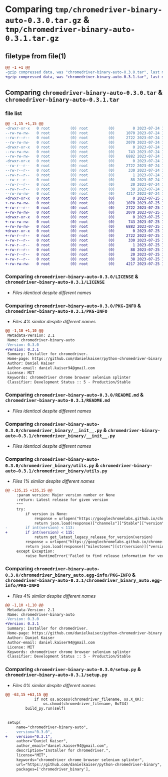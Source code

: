 # Comparing `tmp/chromedriver-binary-auto-0.3.0.tar.gz` & `tmp/chromedriver-binary-auto-0.3.1.tar.gz`

## filetype from file(1)

```diff
@@ -1 +1 @@
-gzip compressed data, was "chromedriver-binary-auto-0.3.0.tar", last modified: Mon Jul 24 15:13:53 2023, max compression
+gzip compressed data, was "chromedriver-binary-auto-0.3.1.tar", last modified: Tue Jul 25 13:36:18 2023, max compression
```

## Comparing `chromedriver-binary-auto-0.3.0.tar` & `chromedriver-binary-auto-0.3.1.tar`

### file list

```diff
@@ -1,15 +1,15 @@
-drwxr-xr-x   0 root         (0) root         (0)        0 2023-07-24 15:13:53.602626 chromedriver-binary-auto-0.3.0/
--rw-rw-rw-   0 root         (0) root         (0)     1070 2023-07-24 15:13:52.000000 chromedriver-binary-auto-0.3.0/LICENSE
--rw-r--r--   0 root         (0) root         (0)     2722 2023-07-24 15:13:53.602626 chromedriver-binary-auto-0.3.0/PKG-INFO
--rw-rw-rw-   0 root         (0) root         (0)     2070 2023-07-24 15:13:52.000000 chromedriver-binary-auto-0.3.0/README.md
-drwxr-xr-x   0 root         (0) root         (0)        0 2023-07-24 15:13:53.602626 chromedriver-binary-auto-0.3.0/chromedriver_binary/
--rw-rw-rw-   0 root         (0) root         (0)      743 2023-07-24 15:13:52.000000 chromedriver-binary-auto-0.3.0/chromedriver_binary/__init__.py
--rw-rw-rw-   0 root         (0) root         (0)     6882 2023-07-24 15:13:52.000000 chromedriver-binary-auto-0.3.0/chromedriver_binary/utils.py
-drwxr-xr-x   0 root         (0) root         (0)        0 2023-07-24 15:13:53.602626 chromedriver-binary-auto-0.3.0/chromedriver_binary_auto.egg-info/
--rw-r--r--   0 root         (0) root         (0)     2722 2023-07-24 15:13:53.000000 chromedriver-binary-auto-0.3.0/chromedriver_binary_auto.egg-info/PKG-INFO
--rw-r--r--   0 root         (0) root         (0)      330 2023-07-24 15:13:53.000000 chromedriver-binary-auto-0.3.0/chromedriver_binary_auto.egg-info/SOURCES.txt
--rw-r--r--   0 root         (0) root         (0)        1 2023-07-24 15:13:53.000000 chromedriver-binary-auto-0.3.0/chromedriver_binary_auto.egg-info/dependency_links.txt
--rw-r--r--   0 root         (0) root         (0)       88 2023-07-24 15:13:53.000000 chromedriver-binary-auto-0.3.0/chromedriver_binary_auto.egg-info/entry_points.txt
--rw-r--r--   0 root         (0) root         (0)       20 2023-07-24 15:13:53.000000 chromedriver-binary-auto-0.3.0/chromedriver_binary_auto.egg-info/top_level.txt
--rw-r--r--   0 root         (0) root         (0)       38 2023-07-24 15:13:53.602626 chromedriver-binary-auto-0.3.0/setup.cfg
--rw-rw-rw-   0 root         (0) root         (0)     4217 2023-07-24 15:13:52.000000 chromedriver-binary-auto-0.3.0/setup.py
+drwxr-xr-x   0 root         (0) root         (0)        0 2023-07-25 13:36:18.494929 chromedriver-binary-auto-0.3.1/
+-rw-rw-rw-   0 root         (0) root         (0)     1070 2023-07-25 13:36:17.000000 chromedriver-binary-auto-0.3.1/LICENSE
+-rw-r--r--   0 root         (0) root         (0)     2722 2023-07-25 13:36:18.494929 chromedriver-binary-auto-0.3.1/PKG-INFO
+-rw-rw-rw-   0 root         (0) root         (0)     2070 2023-07-25 13:36:17.000000 chromedriver-binary-auto-0.3.1/README.md
+drwxr-xr-x   0 root         (0) root         (0)        0 2023-07-25 13:36:18.490929 chromedriver-binary-auto-0.3.1/chromedriver_binary/
+-rw-rw-rw-   0 root         (0) root         (0)      743 2023-07-25 13:36:17.000000 chromedriver-binary-auto-0.3.1/chromedriver_binary/__init__.py
+-rw-rw-rw-   0 root         (0) root         (0)     6882 2023-07-25 13:36:17.000000 chromedriver-binary-auto-0.3.1/chromedriver_binary/utils.py
+drwxr-xr-x   0 root         (0) root         (0)        0 2023-07-25 13:36:18.494929 chromedriver-binary-auto-0.3.1/chromedriver_binary_auto.egg-info/
+-rw-r--r--   0 root         (0) root         (0)     2722 2023-07-25 13:36:18.000000 chromedriver-binary-auto-0.3.1/chromedriver_binary_auto.egg-info/PKG-INFO
+-rw-r--r--   0 root         (0) root         (0)      330 2023-07-25 13:36:18.000000 chromedriver-binary-auto-0.3.1/chromedriver_binary_auto.egg-info/SOURCES.txt
+-rw-r--r--   0 root         (0) root         (0)        1 2023-07-25 13:36:18.000000 chromedriver-binary-auto-0.3.1/chromedriver_binary_auto.egg-info/dependency_links.txt
+-rw-r--r--   0 root         (0) root         (0)       88 2023-07-25 13:36:18.000000 chromedriver-binary-auto-0.3.1/chromedriver_binary_auto.egg-info/entry_points.txt
+-rw-r--r--   0 root         (0) root         (0)       20 2023-07-25 13:36:18.000000 chromedriver-binary-auto-0.3.1/chromedriver_binary_auto.egg-info/top_level.txt
+-rw-r--r--   0 root         (0) root         (0)       38 2023-07-25 13:36:18.494929 chromedriver-binary-auto-0.3.1/setup.cfg
+-rw-rw-rw-   0 root         (0) root         (0)     4217 2023-07-25 13:36:17.000000 chromedriver-binary-auto-0.3.1/setup.py
```

### Comparing `chromedriver-binary-auto-0.3.0/LICENSE` & `chromedriver-binary-auto-0.3.1/LICENSE`

 * *Files identical despite different names*

### Comparing `chromedriver-binary-auto-0.3.0/PKG-INFO` & `chromedriver-binary-auto-0.3.1/PKG-INFO`

 * *Files 4% similar despite different names*

```diff
@@ -1,10 +1,10 @@
 Metadata-Version: 2.1
 Name: chromedriver-binary-auto
-Version: 0.3.0
+Version: 0.3.1
 Summary: Installer for chromedriver.
 Home-page: https://github.com/danielkaiser/python-chromedriver-binary
 Author: Daniel Kaiser
 Author-email: daniel.kaiser94@gmail.com
 License: MIT
 Keywords: chromedriver chrome browser selenium splinter
 Classifier: Development Status :: 5 - Production/Stable
```

### Comparing `chromedriver-binary-auto-0.3.0/README.md` & `chromedriver-binary-auto-0.3.1/README.md`

 * *Files identical despite different names*

### Comparing `chromedriver-binary-auto-0.3.0/chromedriver_binary/__init__.py` & `chromedriver-binary-auto-0.3.1/chromedriver_binary/__init__.py`

 * *Files identical despite different names*

### Comparing `chromedriver-binary-auto-0.3.0/chromedriver_binary/utils.py` & `chromedriver-binary-auto-0.3.1/chromedriver_binary/utils.py`

 * *Files 1% similar despite different names*

```diff
@@ -135,15 +135,15 @@
     :param version: Major version number or None
     :return: Latest release for given version
     """
     try:
         if version is None:
             response = urlopen("https://googlechromelabs.github.io/chrome-for-testing/last-known-good-versions.json", context=ssl_context)
             return json.load(response)["channels"]["Stable"]["version"]
-        if int(version) < 113:
+        if int(version) < 115:
             return get_latest_legacy_release_for_version(version)
         response = urlopen("https://googlechromelabs.github.io/chrome-for-testing/latest-versions-per-milestone-with-downloads.json", context=ssl_context)
         return json.load(response)["milestones"][str(version)]["version"]
     except Exception:
         raise RuntimeError('Failed to find release information for version: {}'.format(version if version else "latest"))
```

### Comparing `chromedriver-binary-auto-0.3.0/chromedriver_binary_auto.egg-info/PKG-INFO` & `chromedriver-binary-auto-0.3.1/chromedriver_binary_auto.egg-info/PKG-INFO`

 * *Files 4% similar despite different names*

```diff
@@ -1,10 +1,10 @@
 Metadata-Version: 2.1
 Name: chromedriver-binary-auto
-Version: 0.3.0
+Version: 0.3.1
 Summary: Installer for chromedriver.
 Home-page: https://github.com/danielkaiser/python-chromedriver-binary
 Author: Daniel Kaiser
 Author-email: daniel.kaiser94@gmail.com
 License: MIT
 Keywords: chromedriver chrome browser selenium splinter
 Classifier: Development Status :: 5 - Production/Stable
```

### Comparing `chromedriver-binary-auto-0.3.0/setup.py` & `chromedriver-binary-auto-0.3.1/setup.py`

 * *Files 0% similar despite different names*

```diff
@@ -63,15 +63,15 @@
             if not os.access(chromedriver_filename, os.X_OK):
                 os.chmod(chromedriver_filename, 0o744)
         build_py.run(self)
 
 
 setup(
     name="chromedriver-binary-auto",
-    version="0.3.0",
+    version="0.3.1",
     author="Daniel Kaiser",
     author_email="daniel.kaiser94@gmail.com",
     description="Installer for chromedriver.",
     license="MIT",
     keywords="chromedriver chrome browser selenium splinter",
     url="https://github.com/danielkaiser/python-chromedriver-binary",
     packages=['chromedriver_binary'],
```

